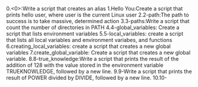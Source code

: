 0.<0>:Write a script that creates an alias 
1.Hello You:Create a script that prints hello user, where user is the current Linux user
2.2-path:The path to success is to take massive, determined action
3.3-paths:Write a script that count the number of directories in PATH
4.4-global_variables: Create a script that lists environment variables
5.5-local_variables: create a script that lists all local variables and environment variabes, and functions
6.creating_local_variables: create a script that creates a new global variables
7.create_global_variable: Create a script that creates a new global variable.
8.8-true_knowledge:Write a script that prints the result of the addition of 128 with the value stored in the environment variable TRUEKNOWLEDGE, followed by a new line.
9.9-Write a script that prints the result of POWER divided by DIVIDE, followed by a new line.
10.10-
